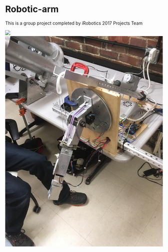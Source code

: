 # Robotic-arm
This is a group project completed by iRobotics 2017 Projects Team

![](https://github.com/FrogJin/Robotic-arm/blob/master/demo.jpg)
![](https://github.com/FrogJin/Robotic-arm/blob/master/open_house_demo.jpg)
